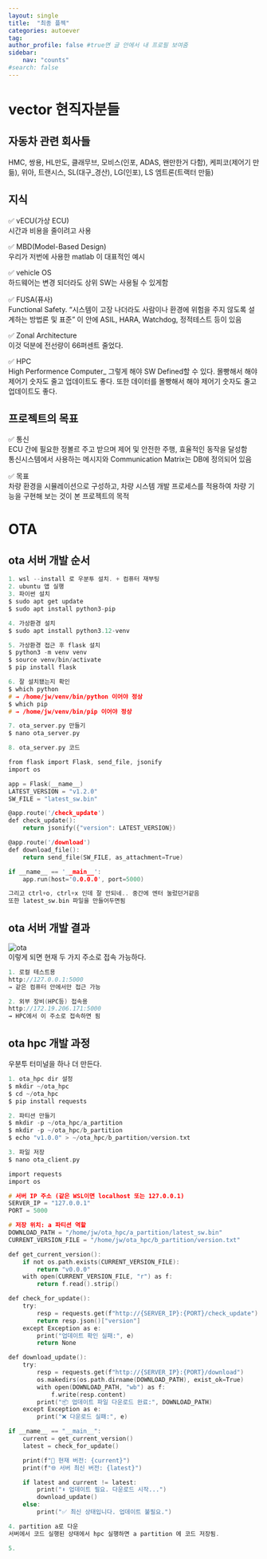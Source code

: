 ```yaml
---
layout: single
title:  "최종 플젝"
categories: autoever
tag: 
author_profile: false #true면 글 안에서 내 프로필 보여줌
sidebar:
    nav: "counts"
#search: false
---
```


# vector 현직자분들

## 자동차 관련 회사들

HMC, 쌍용, HL만도, 클래무브, 모비스(인포, ADAS, 왠만한거 다함), 케피코(제어기 만듦), 위아, 트랜시스, SL(대구_경산), LG(인포), LS 엠트론(트랙터 만듦)

## 지식

✅ vECU(가상 ECU)   
시간과 비용을 줄이려고 사용   
   
✅ MBD(Model-Based Design)   
우리가 저번에 사용한 matlab 이 대표적인 예시   
   
✅ vehicle OS   
하드웨어는 변경 되더라도 상위 SW는 사용될 수 있게함   
   
✅ FUSA(퓨사)   
Functional Safety. “시스템이 고장 나더라도 사람이나 환경에 위험을 주지 않도록 설계하는 방법론 및 표준” 이 안에 ASIL, HARA, Watchdog, 정적테스트 등이 있음   
   
✅ Zonal Architecture   
이것 덕분에 전선량이 66퍼센트 줄었다.   
   
✅ HPC   
High Performence Computer_ 그렇게 해야 SW Defined할 수 있다. 몰빵해서 해야 제어기 숫자도 줄고 업데이트도 좋다. 또한 데이터를 몰빵해서 해야 제어기 숫자도 줄고 업데이트도 좋다.   

## 프로젝트의 목표

✅ 통신   
ECU 간에 필요한 정볼르 주고 받으며 제어 및 안전한 주행, 효율적인 동작을 달성함   
통신시스템에서 사용하는 메시지와 Communication Matrix는 DB에 정의되어 있음   
   
✅ 목표   
차량 환경을 시뮬레이션으로 구성하고, 차량 시스템 개발 프로세스를 적용하여 차량 기능을 구현해 보는 것이 본 프로젝트의 목적   

# OTA

## ota 서버 개발 순서

```c
1. wsl --install 로 우분투 설치. + 컴퓨터 재부팅
2. ubuntu 앱 실행
3. 파이썬 설치
$ sudo apt get update
$ sudo apt install python3-pip

4. 가상환경 설치
$ sudo apt install python3.12-venv

5. 가상환경 접근 후 flask 설치
$ python3 -m venv venv
$ source venv/bin/activate
$ pip install flask

6. 잘 설치됐는지 확인
$ which python
# → /home/jw/venv/bin/python 이어야 정상
$ which pip
# → /home/jw/venv/bin/pip 이어야 정상

7. ota_server.py 만들기
$ nano ota_server.py

8. ota_server.py 코드

from flask import Flask, send_file, jsonify
import os

app = Flask(__name__)
LATEST_VERSION = "v1.2.0"
SW_FILE = "latest_sw.bin"

@app.route('/check_update')
def check_update():
    return jsonify({"version": LATEST_VERSION})

@app.route('/download')
def download_file():
    return send_file(SW_FILE, as_attachment=True)

if __name__ == '__main__':
    app.run(host='0.0.0.0', port=5000)

그리고 ctrl+o, ctrl+x 인데 잘 안되네.. 중간에 엔터 눌렀던거같음
또한 latest_sw.bin 파일을 만들어두면됨
```

## ota 서버 개발 결과

![ota](https://github.com/user-attachments/assets/4e8e7806-379f-4c04-a20e-0e33f0b1bdd8)   
이렇게 되면 현재 두 가지 주소로 접속 가능하다.   
```c
1. 로컬 테스트용
http://127.0.0.1:5000
→ 같은 컴퓨터 안에서만 접근 가능

2. 외부 장비(HPC등) 접속용
http://172.19.206.171:5000
→ HPC에서 이 주소로 접속하면 됨
```

## ota hpc 개발 과정

우분투 터미널을 하나 더 만든다.   
```c
1. ota_hpc dir 설정
$ mkdir ~/ota_hpc
$ cd ~/ota_hpc
$ pip install requests

2. 파티션 만들기
$ mkdir -p ~/ota_hpc/a_partition
$ mkdir -p ~/ota_hpc/b_partition
$ echo "v1.0.0" > ~/ota_hpc/b_partition/version.txt

3. 파일 저장
$ nano ota_client.py

import requests
import os

# 서버 IP 주소 (같은 WSL이면 localhost 또는 127.0.0.1)
SERVER_IP = "127.0.0.1"
PORT = 5000

# 저장 위치: a 파티션 역할
DOWNLOAD_PATH = "/home/jw/ota_hpc/a_partition/latest_sw.bin"
CURRENT_VERSION_FILE = "/home/jw/ota_hpc/b_partition/version.txt"

def get_current_version():
    if not os.path.exists(CURRENT_VERSION_FILE):
        return "v0.0.0"
    with open(CURRENT_VERSION_FILE, "r") as f:
        return f.read().strip()

def check_for_update():
    try:
        resp = requests.get(f"http://{SERVER_IP}:{PORT}/check_update")
        return resp.json()["version"]
    except Exception as e:
        print("업데이트 확인 실패:", e)
        return None

def download_update():
    try:
        resp = requests.get(f"http://{SERVER_IP}:{PORT}/download")
        os.makedirs(os.path.dirname(DOWNLOAD_PATH), exist_ok=True)
        with open(DOWNLOAD_PATH, "wb") as f:
            f.write(resp.content)
        print("📦 업데이트 파일 다운로드 완료:", DOWNLOAD_PATH)
    except Exception as e:
        print("❌ 다운로드 실패:", e)

if __name__ == "__main__":
    current = get_current_version()
    latest = check_for_update()

    print(f"🔎 현재 버전: {current}")
    print(f"🌐 서버 최신 버전: {latest}")

    if latest and current != latest:
        print("⬇️ 업데이트 필요. 다운로드 시작...")
        download_update()
    else:
        print("✅ 최신 상태입니다. 업데이트 불필요.")

4. partition a로 다운
서버에서 코드 실행된 상태에서 hpc 실행하면 a partition 에 코드 저장됨.

5. 
```
